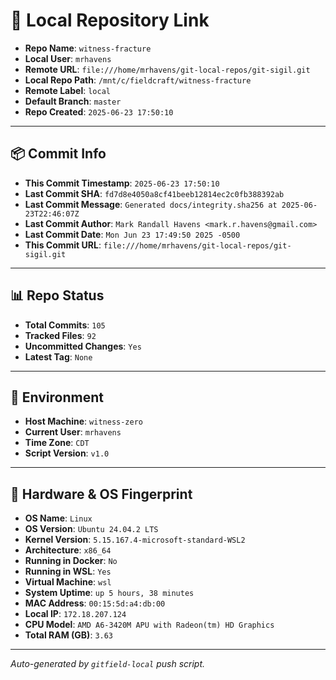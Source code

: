 # 🔗 Local Repository Link

- **Repo Name**: `witness-fracture`
- **Local User**: `mrhavens`
- **Remote URL**: `file:///home/mrhavens/git-local-repos/git-sigil.git`
- **Local Repo Path**: `/mnt/c/fieldcraft/witness-fracture`
- **Remote Label**: `local`
- **Default Branch**: `master`
- **Repo Created**: `2025-06-23 17:50:10`

---

## 📦 Commit Info

- **This Commit Timestamp**: `2025-06-23 17:50:10`
- **Last Commit SHA**: `fd7d8e4050a8cf41beeb12814ec2c0fb388392ab`
- **Last Commit Message**: `Generated docs/integrity.sha256 at 2025-06-23T22:46:07Z`
- **Last Commit Author**: `Mark Randall Havens <mark.r.havens@gmail.com>`
- **Last Commit Date**: `Mon Jun 23 17:49:50 2025 -0500`
- **This Commit URL**: `file:///home/mrhavens/git-local-repos/git-sigil.git`

---

## 📊 Repo Status

- **Total Commits**: `105`
- **Tracked Files**: `92`
- **Uncommitted Changes**: `Yes`
- **Latest Tag**: `None`

---

## 🧭 Environment

- **Host Machine**: `witness-zero`
- **Current User**: `mrhavens`
- **Time Zone**: `CDT`
- **Script Version**: `v1.0`

---

## 🧬 Hardware & OS Fingerprint

- **OS Name**: `Linux`
- **OS Version**: `Ubuntu 24.04.2 LTS`
- **Kernel Version**: `5.15.167.4-microsoft-standard-WSL2`
- **Architecture**: `x86_64`
- **Running in Docker**: `No`
- **Running in WSL**: `Yes`
- **Virtual Machine**: `wsl`
- **System Uptime**: `up 5 hours, 38 minutes`
- **MAC Address**: `00:15:5d:a4:db:00`
- **Local IP**: `172.18.207.124`
- **CPU Model**: `AMD A6-3420M APU with Radeon(tm) HD Graphics`
- **Total RAM (GB)**: `3.63`

---

_Auto-generated by `gitfield-local` push script._
